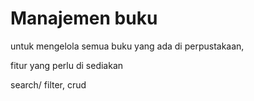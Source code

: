 # Manajemen buku

untuk mengelola semua buku yang ada di perpustakaan,

fitur yang perlu di sediakan 

search/ filter, crud
